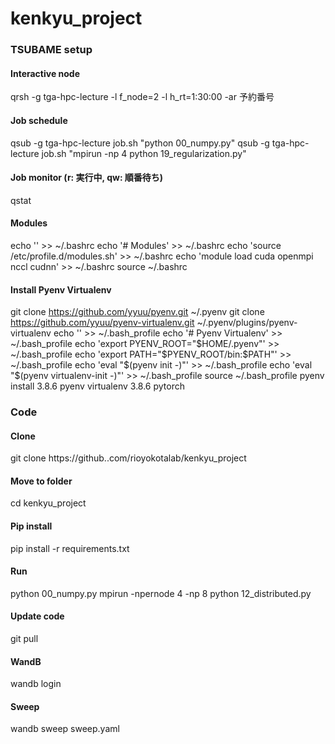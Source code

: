 # kenkyu_project
### TSUBAME setup
#### Interactive node
qrsh -g tga-hpc-lecture -l f_node=2 -l h_rt=1:30:00 -ar 予約番号
#### Job schedule
qsub -g tga-hpc-lecture job.sh "python 00_numpy.py"
qsub -g tga-hpc-lecture job.sh "mpirun -np 4 python 19_regularization.py"
#### Job monitor (r: 実行中, qw: 順番待ち)
qstat

#### Modules
echo '' >> ~/.bashrc
echo '# Modules' >> ~/.bashrc
echo 'source /etc/profile.d/modules.sh' >> ~/.bashrc
echo 'module load cuda openmpi nccl cudnn' >> ~/.bashrc
source ~/.bashrc

#### Install Pyenv Virtualenv
git clone https://github.com/yyuu/pyenv.git ~/.pyenv
git clone https://github.com/yyuu/pyenv-virtualenv.git ~/.pyenv/plugins/pyenv-virtualenv
echo '' >> ~/.bash_profile
echo '# Pyenv Virtualenv' >> ~/.bash_profile
echo 'export PYENV_ROOT="$HOME/.pyenv"' >> ~/.bash_profile
echo 'export PATH="$PYENV_ROOT/bin:$PATH"' >> ~/.bash_profile
echo 'eval "$(pyenv init -)"' >> ~/.bash_profile
echo 'eval "$(pyenv virtualenv-init -)"' >> ~/.bash_profile
source ~/.bash_profile
pyenv install 3.8.6
pyenv virtualenv 3.8.6 pytorch

### Code
#### Clone
git clone https://github..com/rioyokotalab/kenkyu_project
#### Move to folder
cd kenkyu_project
#### Pip install
pip install -r requirements.txt
#### Run
python 00_numpy.py
mpirun -npernode 4 -np 8 python 12_distributed.py
#### Update code
git pull
#### WandB
wandb login
#### Sweep
wandb sweep sweep.yaml
